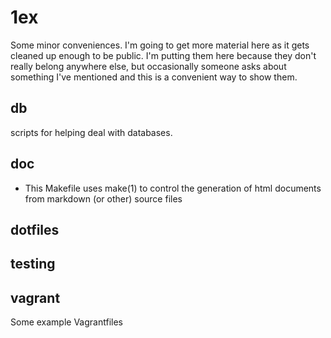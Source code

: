 1ex
===

Some minor conveniences. I'm going to get more material here as it gets cleaned up enough to be public. I'm putting them here because they don't really belong anywhere else, but occasionally someone asks about something I've mentioned and this is a convenient way to show them.

## db

scripts for helping deal with databases.

## doc

* This Makefile uses make(1) to control the generation of html documents from markdown (or other) source files

## dotfiles

## testing

## vagrant

Some example Vagrantfiles
